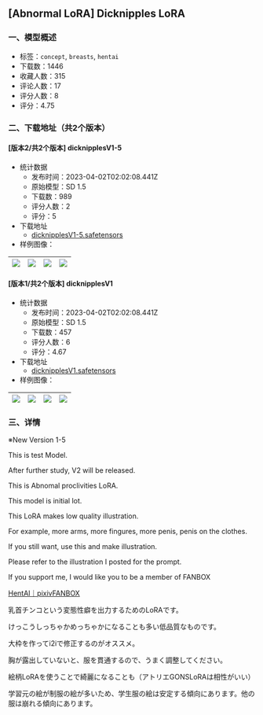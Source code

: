 ## [Abnormal LoRA] Dicknipples LoRA
### 一、模型概述

- 标签：`concept`, `breasts`, `hentai`
- 下载数：1446
- 收藏人数：315
- 评论人数：17
- 评分人数：8
- 评分：4.75

### 二、下载地址（共2个版本）

#### [版本2/共2个版本] dicknipplesV1-5

- 统计数据
  - 发布时间：2023-04-02T02:02:08.441Z
  - 原始模型：SD 1.5
  - 下载数：989
  - 评分人数：2
  - 评分：5
- 下载地址
  - [dicknipplesV1-5.safetensors](https://civitai.com/api/download/models/33480)
- 样例图像：

| <img src="https://image.civitai.com/xG1nkqKTMzGDvpLrqFT7WA/52842969-9c6d-4f6a-74ba-71881a7e4d00/width=450/381710.jpeg" /> | <img src="https://image.civitai.com/xG1nkqKTMzGDvpLrqFT7WA/35dfb825-a750-4634-f897-dfe9435ad300/width=450/381709.jpeg" /> | <img src="https://image.civitai.com/xG1nkqKTMzGDvpLrqFT7WA/dc5db0a2-b759-464d-4df9-9480bce3aa00/width=450/381708.jpeg" /> | <img src="https://image.civitai.com/xG1nkqKTMzGDvpLrqFT7WA/43c4904f-c44c-495e-a288-81d017dd4800/width=450/381707.jpeg" /> |
| ---- | ---- | ---- | ---- |

#### [版本1/共2个版本] dicknipplesV1

- 统计数据
  - 发布时间：2023-04-02T02:02:08.441Z
  - 原始模型：SD 1.5
  - 下载数：457
  - 评分人数：6
  - 评分：4.67
- 下载地址
  - [dicknipplesV1.safetensors](https://civitai.com/api/download/models/27320)
- 样例图像：

| <img src="https://image.civitai.com/xG1nkqKTMzGDvpLrqFT7WA/d66f6b5e-ee5e-475f-0d63-eb2246801300/width=450/300793.jpeg" /> | <img src="https://image.civitai.com/xG1nkqKTMzGDvpLrqFT7WA/4c11788e-ae55-4ce9-7b92-e5f2aa7f3e00/width=450/300792.jpeg" /> | <img src="https://image.civitai.com/xG1nkqKTMzGDvpLrqFT7WA/bb43d284-7d0d-4890-acdc-c8c717238100/width=450/300791.jpeg" /> | <img src="https://image.civitai.com/xG1nkqKTMzGDvpLrqFT7WA/108eabc8-a24f-4ca0-7592-4a936c9c5d00/width=450/300787.jpeg" /> |
| ---- | ---- | ---- | ---- |


### 三、详情
<p>※New Version 1-5</p><p>This is test Model.</p><p>After further study, V2 will be released.</p><p>This is Abnomal proclivities LoRA.</p><p>This model is initial lot.</p><p></p><p>This LoRA makes low quality illustration.</p><p>For example, more arms, more fingures, more penis, penis on the clothes.</p><p></p><p>If you still want, use this and make illustration.</p><p>Please refer to the illustration I posted for the prompt.</p><p></p><p>If you support me, I would like you to be a member of FANBOX</p><p><a target="_blank" rel="ugc" href="https://hent-ai.fanbox.cc/">HentAI｜pixivFANBOX</a></p><p></p><p>乳首チンコという変態性癖を出力するためのLoRAです。</p><p>けっこうしっちゃかめっちゃかになることも多い低品質なものです。</p><p>大枠を作ってi2iで修正するのがオススメ。</p><p>胸が露出していないと、服を貫通するので、うまく調整してください。</p><p>絵柄LoRAを使うことで綺麗になることも（アトリエGONSLoRAは相性がいい）</p><p>学習元の絵が制服の絵が多いため、学生服の絵は安定する傾向にあります。他の服は崩れる傾向にあります。</p>